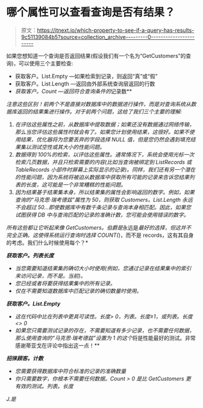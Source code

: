 # 哪个属性可以查看查询是否有结果？

> 原文：<https://itnext.io/which-property-to-see-if-a-query-has-results-9c51139084b5?source=collection_archive---------0----------------------->

如果您想知道一个查询是否返回结果(假设我们有一个名为“GetCustomers”的查询)，可以使用三个主要检查:

*   获取客户。List.Empty —如果检索到记录，则返回“真”或“假”
*   获取客户。List.Length —返回由外部系统查询层返回的行数
*   *获取客户。Count —返回符合查询条件的*记录数**

*注意这些区别！前两个不是直接对数据库中的数据进行操作，而是对查询系统从数据库返回的结果集进行操作。对于前两个问题，这给了我们三个主要的理解:*

1.  *在评估这些属性之前，从数据库中提取数据；如果还没有数据通过网络传输，那么当您评估这些属性时就会有了。如果您计划使用结果，这很好。如果不使用结果，优化器将为您要丢弃的字段选择 NULL 值，但是您仍然会遇到填充结果集以测试空性或其大小的性能问题。*
2.  *数据得到 100%的检索，以评估这些属性。通常情况下，系统会使用光标一次检索几页数据，并且只检索需要的内容(比如当查询被绑定到 ListRecords 或 TableRecords 小部件时屏幕上实际显示的记录)。同样，我们还有另一个潜在的性能问题，因为系统将被迫从数据库中获取所有可能的记录来告诉您结果列表的长度，这可能是一个非常糟糕的性能问题。*
3.  *因为结果基于结果集本身，所以结果集的属性会影响返回的数字。例如，如果查询的“马克思·瑞考德兹”属性为 50，则获取 Customers。List.Length 永远不会超过 50…即使数据库中有数千条记录与查询本身相匹配。因此，如果您试图获得 DB 中与查询匹配的记录的准确计数，您可能会使用错误的数字。*

*所有这些都让它听起来像 GetCustomers。伯爵是*永远是*最好的选择，但这并不完全正确。这使得系统运行查询时选择 COUNT(*)，而不是 records，这有其自身的考虑。我们什么时候使用每个？*

***获取客户。列表长度***

*   *当您需要知道结果集的确切大小时使用(例如，您通过记录在结果集中的索引来访问记录，而不是。当前)。*
*   *您已经或者将要获得结果集中的所有记录。*
*   *仅在不需要知道数据库中匹配记录的确切数量时使用。*

***获取客户。List.Empty***

*   *这在代码中比在列表中更具可读性。长度> 0，列表。长度≥1，或列表。长度<> 0*
*   *如果您只需要测试记录的存在，不需要知道有多少记录，也不需要任何数据，那么使用查询的“马克思·瑞考德兹”设置为 1 的这个*将是性能最好的测试。非常感谢蒂亚戈在评论中指出这一点！**

***招徕顾客。计数***

*   *您需要获得数据库中符合标准的记录的准确数量*
*   *你只需要数字，你根本不需要任何数据。Count > 0 是比 GetCustomers 更有效的测试。列表。长度*

*J.是*